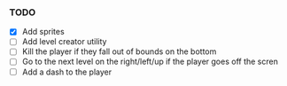 ### TODO
- [x] Add sprites
- [ ] Add level creator utility
- [ ] Kill the player if they fall out of bounds on the bottom
- [ ] Go to the next level on the right/left/up if the player goes off the scren
- [ ] Add a dash to the player
